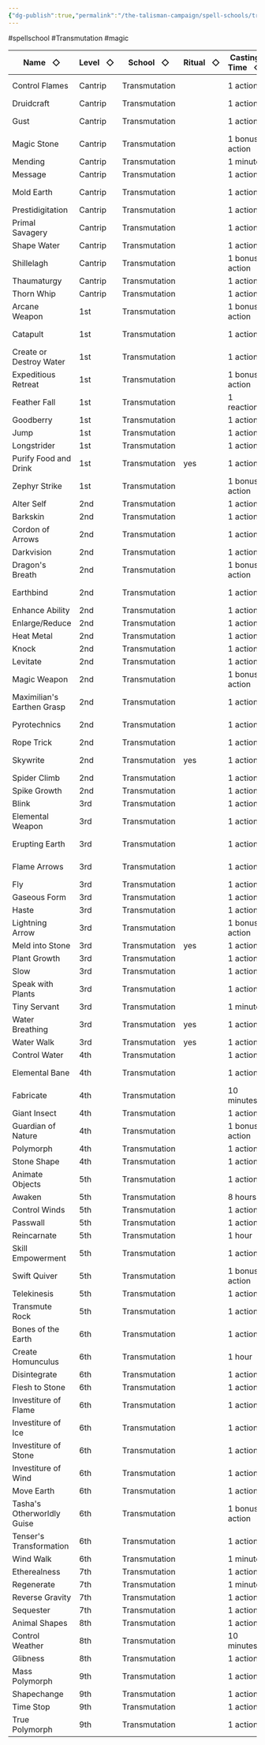 ```yaml
---
{"dg-publish":true,"permalink":"/the-talisman-campaign/spell-schools/transmutation/"}
---
```


#spellschool #Transmutation #magic 

| Name   ◇                   | Level   ◇ | School   ◇    | Ritual   ◇ | Casting Time   ◇ | Components   ◇ | Concentration   ◇ | Source   ◇     |
| -------------------------- | --------- | ------------- | ---------- | ---------------- | -------------- | ----------------- | -------------- |
| Control Flames             | Cantrip   | Transmutation |            | 1 action         | S              |                   | ee 16, xge 152 |
| Druidcraft                 | Cantrip   | Transmutation |            | 1 action         | VS             |                   | phb 236        |
| Gust                       | Cantrip   | Transmutation |            | 1 action         | VS             |                   | ee 19, xge 157 |
| Magic Stone                | Cantrip   | Transmutation |            | 1 bonus action   | VS             |                   | ee 20, xge 160 |
| Mending                    | Cantrip   | Transmutation |            | 1 minute         | VSM            |                   | phb 259        |
| Message                    | Cantrip   | Transmutation |            | 1 action         | VSM            |                   | phb 259        |
| Mold Earth                 | Cantrip   | Transmutation |            | 1 action         | S              |                   | ee 21, xge 162 |
| Prestidigitation           | Cantrip   | Transmutation |            | 1 action         | VS             |                   | phb 267        |
| Primal Savagery            | Cantrip   | Transmutation |            | 1 action         | S              |                   | xge 163        |
| Shape Water                | Cantrip   | Transmutation |            | 1 action         | S              |                   | ee 21          |
| Shillelagh                 | Cantrip   | Transmutation |            | 1 bonus action   | VSM            |                   | phb 275        |
| Thaumaturgy                | Cantrip   | Transmutation |            | 1 action         | V              |                   | phb 282        |
| Thorn Whip                 | Cantrip   | Transmutation |            | 1 action         | VSM            |                   | phb 282        |
| Arcane Weapon              | 1st       | Transmutation |            | 1 bonus action   | VS             | yes               | ua             |
| Catapult                   | 1st       | Transmutation |            | 1 action         | S              |                   | ee 15, xge 150 |
| Create or Destroy Water    | 1st       | Transmutation |            | 1 action         | VSM            |                   | phb 229        |
| Expeditious Retreat        | 1st       | Transmutation |            | 1 bonus action   | VS             | yes               | phb 238        |
| Feather Fall               | 1st       | Transmutation |            | 1 reaction       | VM             |                   | phb 239        |
| Goodberry                  | 1st       | Transmutation |            | 1 action         | VSM            |                   | phb 246        |
| Jump                       | 1st       | Transmutation |            | 1 action         | VSM            |                   | phb 254        |
| Longstrider                | 1st       | Transmutation |            | 1 action         | VSM            |                   | phb 256        |
| Purify Food and Drink      | 1st       | Transmutation | yes        | 1 action         | VS             |                   | phb 270        |
| Zephyr Strike              | 1st       | Transmutation |            | 1 bonus action   | V              | yes               | xge 171        |
| Alter Self                 | 2nd       | Transmutation |            | 1 action         | VS             | yes               | phb 211        |
| Barkskin                   | 2nd       | Transmutation |            | 1 action         | VSM            | yes               | phb 217        |
| Cordon of Arrows           | 2nd       | Transmutation |            | 1 action         | VSM            |                   | phb 228        |
| Darkvision                 | 2nd       | Transmutation |            | 1 action         | VSM            |                   | phb 230        |
| Dragon's Breath            | 2nd       | Transmutation |            | 1 bonus action   | VSM            | yes               | xge 154        |
| Earthbind                  | 2nd       | Transmutation |            | 1 action         | V              | yes               | ee 17, xge 154 |
| Enhance Ability            | 2nd       | Transmutation |            | 1 action         | VSM            | yes               | phb 237        |
| Enlarge/Reduce             | 2nd       | Transmutation |            | 1 action         | VSM            | yes               | phb 237        |
| Heat Metal                 | 2nd       | Transmutation |            | 1 action         | VSM            | yes               | phb 250        |
| Knock                      | 2nd       | Transmutation |            | 1 action         | V              |                   | phb 254        |
| Levitate                   | 2nd       | Transmutation |            | 1 action         | VSM            | yes               | phb 255        |
| Magic Weapon               | 2nd       | Transmutation |            | 1 bonus action   | VS             | yes               | phb 257        |
| Maximilian's Earthen Grasp | 2nd       | Transmutation |            | 1 action         | VSM            | yes               | ee 20, xge 161 |
| Pyrotechnics               | 2nd       | Transmutation |            | 1 action         | VS             |                   | ee 21, xge 163 |
| Rope Trick                 | 2nd       | Transmutation |            | 1 action         | VSM            |                   | phb 272        |
| Skywrite                   | 2nd       | Transmutation | yes        | 1 action         | VS             | yes               | ee 22, xge 165 |
| Spider Climb               | 2nd       | Transmutation |            | 1 action         | VSM            | yes               | phb 277        |
| Spike Growth               | 2nd       | Transmutation |            | 1 action         | VSM            | yes               | phb 277        |
| Blink                      | 3rd       | Transmutation |            | 1 action         | VS             |                   | phb 219        |
| Elemental Weapon           | 3rd       | Transmutation |            | 1 action         | VS             | yes               | phb 237        |
| Erupting Earth             | 3rd       | Transmutation |            | 1 action         | VSM            |                   | ee 17, xge 155 |
| Flame Arrows               | 3rd       | Transmutation |            | 1 action         | VS             | yes               | ee 18, xge 156 |
| Fly                        | 3rd       | Transmutation |            | 1 action         | VSM            | yes               | phb 243        |
| Gaseous Form               | 3rd       | Transmutation |            | 1 action         | VSM            | yes               | phb 244        |
| Haste                      | 3rd       | Transmutation |            | 1 action         | VSM            | yes               | phb 250        |
| Lightning Arrow            | 3rd       | Transmutation |            | 1 bonus action   | VS             | yes               | phb 255        |
| Meld into Stone            | 3rd       | Transmutation | yes        | 1 action         | VS             |                   | phb 259        |
| Plant Growth               | 3rd       | Transmutation |            | 1 action         | VS             |                   | phb 266        |
| Slow                       | 3rd       | Transmutation |            | 1 action         | VSM            | yes               | phb 277        |
| Speak with Plants          | 3rd       | Transmutation |            | 1 action         | VS             |                   | phb 277        |
| Tiny Servant               | 3rd       | Transmutation |            | 1 minute         | VS             |                   | xge 168        |
| Water Breathing            | 3rd       | Transmutation | yes        | 1 action         | VSM            |                   | phb 287        |
| Water Walk                 | 3rd       | Transmutation | yes        | 1 action         | VSM            |                   | phb 287        |
| Control Water              | 4th       | Transmutation |            | 1 action         | VSM            | yes               | phb 227        |
| Elemental Bane             | 4th       | Transmutation |            | 1 action         | VS             | yes               | ee 17, xge 155 |
| Fabricate                  | 4th       | Transmutation |            | 10 minutes       | VS             |                   | phb 239        |
| Giant Insect               | 4th       | Transmutation |            | 1 action         | VS             | yes               | phb 245        |
| Guardian of Nature         | 4th       | Transmutation |            | 1 bonus action   | V              | yes               | xge 157        |
| Polymorph                  | 4th       | Transmutation |            | 1 action         | VSM            | yes               | phb 266        |
| Stone Shape                | 4th       | Transmutation |            | 1 action         | VSM            |                   | phb 278        |
| Animate Objects            | 5th       | Transmutation |            | 1 action         | VS             | yes               | phb 213        |
| Awaken                     | 5th       | Transmutation |            | 8 hours          | VSMgp          |                   | phb 216        |
| Control Winds              | 5th       | Transmutation |            | 1 action         | VS             | yes               | ee 16          |
| Passwall                   | 5th       | Transmutation |            | 1 action         | VSM            |                   | phb 264        |
| Reincarnate                | 5th       | Transmutation |            | 1 hour           | VSMgp          |                   | phb 271        |
| Skill Empowerment          | 5th       | Transmutation |            | 1 action         | VS             | yes               | xge 165        |
| Swift Quiver               | 5th       | Transmutation |            | 1 bonus action   | VSM            | yes               | phb 279        |
| Telekinesis                | 5th       | Transmutation |            | 1 action         | VS             | yes               | phb 280        |
| Transmute Rock             | 5th       | Transmutation |            | 1 action         | VSM            |                   | ee 22, xge 169 |
| Bones of the Earth         | 6th       | Transmutation |            | 1 action         | VS             |                   | ee 15, xge 150 |
| Create Homunculus          | 6th       | Transmutation |            | 1 hour           | VSMgp          |                   | xge 152        |
| Disintegrate               | 6th       | Transmutation |            | 1 action         | VSM            |                   | phb 233        |
| Flesh to Stone             | 6th       | Transmutation |            | 1 action         | VSM            | yes               | phb 243        |
| Investiture of Flame       | 6th       | Transmutation |            | 1 action         | VS             | yes               | ee 19, xge 159 |
| Investiture of Ice         | 6th       | Transmutation |            | 1 action         | VS             | yes               | ee 19, xge 159 |
| Investiture of Stone       | 6th       | Transmutation |            | 1 action         | VS             | yes               | ee 19, xge 159 |
| Investiture of Wind        | 6th       | Transmutation |            | 1 action         | VS             | yes               | ee 20, xge 160 |
| Move Earth                 | 6th       | Transmutation |            | 1 action         | VSM            | yes               | phb 263        |
| Tasha's Otherworldly Guise | 6th       | Transmutation |            | 1 bonus action   | VSM            | yes               | tce 116        |
| Tenser's Transformation    | 6th       | Transmutation |            | 1 action         | VSM            | yes               | xge 168        |
| Wind Walk                  | 6th       | Transmutation |            | 1 minute         | VSM            |                   | phb 288        |
| Etherealness               | 7th       | Transmutation |            | 1 action         | VS             |                   | phb 238        |
| Regenerate                 | 7th       | Transmutation |            | 1 minute         | VSM            |                   | phb 271        |
| Reverse Gravity            | 7th       | Transmutation |            | 1 action         | VSM            | yes               | phb 272        |
| Sequester                  | 7th       | Transmutation |            | 1 action         | VSMgp          |                   | phb 274        |
| Animal Shapes              | 8th       | Transmutation |            | 1 action         | VS             | yes               | phb 212        |
| Control Weather            | 8th       | Transmutation |            | 10 minutes       | VSM            | yes               | phb 228        |
| Glibness                   | 8th       | Transmutation |            | 1 action         | V              |                   | phb 245        |
| Mass Polymorph             | 9th       | Transmutation |            | 1 action         | VSM            | yes               | xge 160        |
| Shapechange                | 9th       | Transmutation |            | 1 action         | VSMgp          | yes               | phb 274        |
| Time Stop                  | 9th       | Transmutation |            | 1 action         | V              |                   | phb 283        |
| True Polymorph             | 9th       | Transmutation |            | 1 action         | VSM            | yes               | phb 283        |